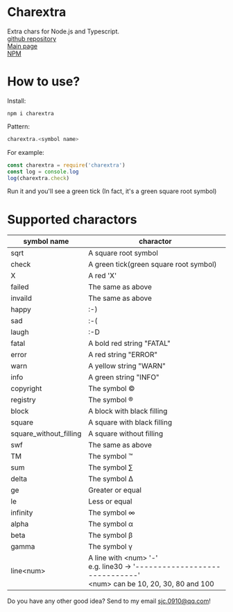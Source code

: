 # Charextra
Extra chars for Node.js and Typescript.  
[github repository](http://github.com/sjc0910/charextra)  
[Main page](http://sjc0910.github.io/charextra)  
[NPM](http://www.npmjs.com/charextra)
# How to use?
Install:
```
npm i charextra
```
Pattern:
```javascript
charextra.<symbol name>
```
For example:
```javascript
const charextra = require('charextra')
const log = console.log
log(charextra.check)
```
Run it and you'll see a green tick (In fact, it's a green square root symbol)  
# Supported charactors
|symbol name|charactor|
|-|-|
|sqrt|A square root symbol|
|check|A green tick(green square root symbol)|
|X|A red 'X'|
|failed|The same as above|
|invaild|The same as above|
|happy|:-)|
|sad|:-(|
|laugh|:-D|
|fatal|A bold red string "FATAL"|
|error|A red string "ERROR"|
|warn|A yellow string "WARN"|
|info|A green string "INFO"|
|copyright|The symbol ©|
|registry|The symbol ®|
|block|A block with black filling|
|square|A square with black filling|
|square_without_filling|A square without filling|
|swf|The same as above|
|TM|The symbol ™|
|sum|The symbol ∑|
|delta|The symbol ∆|
|ge|Greater or equal|
|le|Less or equal|
|infinity|The symbol ∞|
|alpha|The symbol α|
|beta|The symbol β|
|gamma|The symbol γ|  
|line\<num\>|A line with \<num\> '-' <br> e.g. line30 -> '------------------------------' <br> \<num\> can be 10, 20, 30, 80 and  100|  

Do you have any other good idea? Send to my email [sjc.0910@qq.com](mailto:sjc.0910@qq.com)!